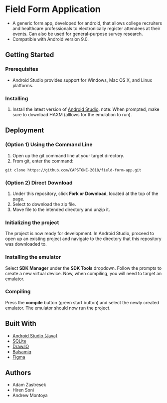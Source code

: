 # Field Form Application
- A generic form app, developed for android, that allows college recruiters and healthcare professionals to electronically register attendees at their events. 
Can also be used for general-purpose survey research.
- Compatible with Android version 9.0.


## Getting Started
### Prerequisites
- Android Studio provides support for Windows, Mac OS X, and Linux platforms.

### Installing
1. Install the latest version of [Android Studio](https://developer.android.com/studio/).
note: When prompted, make sure to download HAXM (alllows for the emulation to run).

## Deployment
### (Option 1) Using the Command Line
1. Open up the git command line at your target directory.
2. From git, enter the command:
```
git clone https://github.com/CAPSTONE-2018/field-form-app.git
```
### (Option 2) Direct Download
1. Under this repository, click **Fork or Download**, located at the top of the page.
2. Select to download the zip file.
3. Move file to the intended directory and unzip it.

### Initializing the project
The project is now ready for development. In Android Studio, proceed to open up an existing project and navigate to the directory that this repository was downloaded to.

### Installing the emulator
Select **SDK Manager** under the **SDK Tools** dropdown. Follow the prompts to create a new virtual device. Now, when compiling, you will need to target an emulator.

### Compiling
Press the **compile** button (green start button) and select the newly created emulator. The emulator should now run the project.


## Built With
- [Android Studio (Java)](https://developer.android.com/studio/)
- [SQLite](https://www.sqlite.org/index.html)
- [Draw.IO](https://www.draw.io/)
- [Balsamiq](https://balsamiq.com/)
- [Figma](https://www.figma.com/)

## Authors

- Adam Zastresek
- Hiren Soni
- Andrew Montoya
